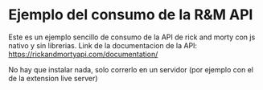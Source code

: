 # Ejemplo del consumo de la R&M API

Este es un ejemplo sencillo de consumo de la API de rick and morty con js nativo y sin librerias.
Link de la documentacion de la API: https://rickandmortyapi.com/documentation/

No hay que instalar nada, solo correrlo en un servidor (por ejemplo con el de la extension live server)